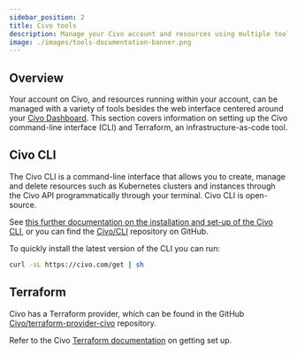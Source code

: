 ```yaml
---
sidebar_position: 2
title: Civo tools
description: Manage your Civo account and resources using multiple tools including Civo CLI and infrastructure-as-code tools like Terraform.
image: ./images/tools-documentation-banner.png
---
```


<head>
  <title>Civo Tools Overview | Civo Documentation</title>
</head>

## Overview

Your account on Civo, and resources running within your account, can be managed with a variety of tools besides the web interface centered around your [Civo Dashboard](https://dashboard.civo.com). This section covers information on setting up the Civo command-line interface (CLI) and Terraform, an infrastructure-as-code tool.

## Civo CLI

The Civo CLI is a command-line interface that allows you to create, manage and delete resources such as Kubernetes clusters and instances through the Civo API programmatically through your terminal. Civo CLI is open-source.

See [this further documentation on the installation and set-up of the Civo CLI](civo-cli.md), or you can find the [Civo/CLI](https://github.com/civo/cli) repository on GitHub.

To quickly install the latest version of the CLI you can run:

```bash
curl -sL https://civo.com/get | sh
```

## Terraform

Civo has a Terraform provider, which can be found in the GitHub [Civo/terraform-provider-civo](https://github.com/civo/terraform-provider-civo) repository.

Refer to the Civo [Terraform documentation](./terraform.md) on getting set up.
